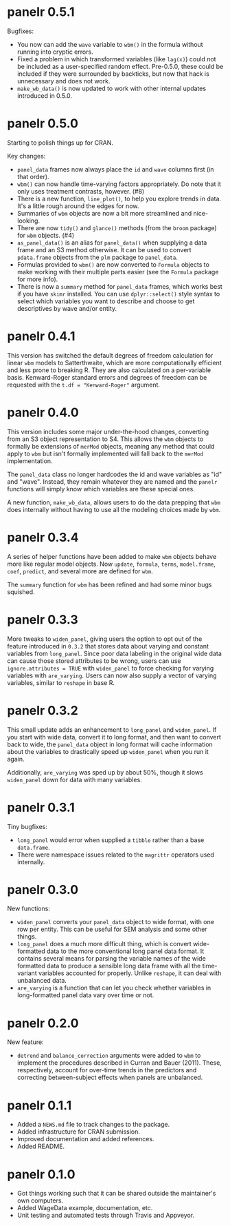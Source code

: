 # panelr 0.5.1

Bugfixes:
* You now can add the `wave` variable to `wbm()` in the formula without
running into cryptic errors.
* Fixed a problem in which transformed variables (like `lag(x)`) could not be
included as a user-specified random effect. Pre-0.5.0, these could be included
if they were surrounded by backticks, but now that hack is unnecessary and 
does not work.
* `make_wb_data()` is now updated to work with other internal updates 
introduced in 0.5.0.

# panelr 0.5.0

Starting to polish things up for CRAN.

Key changes:

* `panel_data` frames now always place the `id` and `wave` columns first (in 
that order).
* `wbm()` can now handle time-varying factors appropriately. Do note that it
only uses treatment contrasts, however. (#8)
* There is a new function, `line_plot()`, to help you explore trends in data.
It's a little rough around the edges for now.
* Summaries of `wbm` objects are now a bit more streamlined and nice-looking.
* There are now `tidy()` and `glance()` methods (from the `broom` package) for
`wbm` objects. (#4)
* `as_panel_data()` is an alias for `panel_data()` when supplying a data frame
and an S3 method otherwise. It can be used to convert `pdata.frame` objects
from the `plm` package to `panel_data`.
* Formulas provided to `wbm()` are now converted to `Formula` objects to make
working with their multiple parts easier (see the `Formula` package for more 
info).
* There is now a `summary` method for `panel_data` frames, which works best
if you have `skimr` installed. You can use `dplyr::select()` style syntax
to select which variables you want to describe and choose to get descriptives
by wave and/or entity.

# panelr 0.4.1

This version has switched the default degrees of freedom calculation for
linear `wbm` models to Satterthwaite, which are more computationally efficient
and less prone to breaking R. They are also calculated on a per-variable basis. 
Kenward-Roger standard errors and degrees of freedom can be requested with
the `t.df = "Kenward-Roger"` argument.

# panelr 0.4.0 

This version includes some major under-the-hood changes, converting from an 
S3 object representation to S4. This allows the `wbm` objects to formally be
extensions of `merMod` objects, meaning any method that could apply to `wbm` but
isn't formally implemented will fall back to the `merMod` implementation.

The `panel_data` class no longer hardcodes the id and wave variables as "id"
and "wave". Instead, they remain whatever they are named and the `panelr`
functions will simply know which variables are these special ones.

A new function, `make_wb_data`, allows users to do the data prepping that
`wbm` does internally without having to use all the modeling choices made by
`wbm`.

# panelr 0.3.4

A series of helper functions have been added to make `wbm` objects behave
more like regular model objects. Now `update`, `formula`, `terms`, 
`model.frame`, `coef`, `predict`, and several more are defined for `wbm`.

The `summary` function for `wbm` has been refined and had some minor bugs 
squished.

# panelr 0.3.3

More tweaks to `widen_panel`, giving users the option to opt out of the 
feature introduced in `0.3.2` that stores data about varying and constant
variables from `long_panel`. Since poor data labeling in the original wide
data can cause those stored attributes to be wrong, users can use 
`ignore.attributes = TRUE` with `widen_panel` to force checking for varying
variables with `are_varying`. Users can now also supply a vector of varying
variables, similar to `reshape` in base R.

# panelr 0.3.2

This small update adds an enhancement to `long_panel` and `widen_panel`. If
you start with wide data, convert it to long format, and then want to convert
back to wide, the `panel_data` object in long format will cache information
about the variables to drastically speed up `widen_panel` when you run it again.

Additionally, `are_varying` was sped up by about 50%, though it slows 
`widen_panel` down for data with many variables.

# panelr 0.3.1

Tiny bugfixes:

* `long_panel` would error when supplied a `tibble` rather than a base 
`data.frame`.
* There were namespace issues related to the `magrittr` operators used 
internally.

# panelr 0.3.0

New functions:

* `widen_panel` converts your `panel_data` object to wide format, with one row 
per entity. This can be useful for SEM analysis and some other things.
* `long_panel` does a much more difficult thing, which is convert wide-formatted
data to the more conventional long panel data format. It contains several 
means for parsing the variable names of the wide formatted data to produce
a sensible long data frame with all the time-variant variables accounted for
properly. Unlike `reshape`, it can deal with unbalanced data.
* `are_varying` is a function that can let you check whether variables in 
long-formatted panel data vary over time or not.

# panelr 0.2.0

New feature:

* `detrend` and `balance_correction` arguments were added to `wbm` to implement
the procedures described in Curran and Bauer (2011). These, respectively,
account for over-time trends in the predictors and correcting between-subject
effects when panels are unbalanced.

# panelr 0.1.1

* Added a `NEWS.md` file to track changes to the package.
* Added infrastructure for CRAN submission.
* Improved documentation and added references.
* Added README.

# panelr 0.1.0

* Got things working such that it can be shared outside the maintainer's own
computers.
* Added WageData example, documentation, etc.
* Unit testing and automated tests through Travis and Appveyor.

